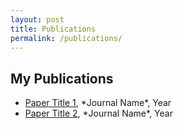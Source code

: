 ```yaml
---
layout: post
title: Publications
permalink: /publications/
---
```


## My Publications

<ul>
  <li><a href="https://doi.org/your-doi-1">Paper Title 1</a>, *Journal Name*, Year</li>
  <li><a href="https://doi.org/your-doi-2">Paper Title 2</a>, *Journal Name*, Year</li>
</ul>